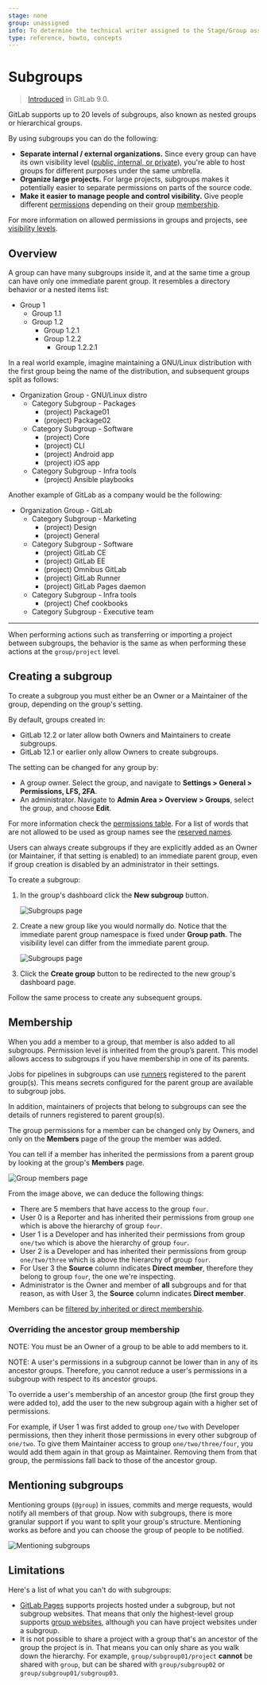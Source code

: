 ```yaml
---
stage: none
group: unassigned
info: To determine the technical writer assigned to the Stage/Group associated with this page, see https://about.gitlab.com/handbook/engineering/ux/technical-writing/#assignments
type: reference, howto, concepts
---
```


# Subgroups

> [Introduced](https://gitlab.com/gitlab-org/gitlab-foss/-/issues/2772) in GitLab 9.0.

GitLab supports up to 20 levels of subgroups, also known as nested groups or hierarchical groups.

By using subgroups you can do the following:

- **Separate internal / external organizations.** Since every group
  can have its own visibility level ([public, internal, or private](../../../development/permissions.md#general-permissions)),
  you're able to host groups for different purposes under the same umbrella.
- **Organize large projects.** For large projects, subgroups makes it
  potentially easier to separate permissions on parts of the source code.
- **Make it easier to manage people and control visibility.** Give people
  different [permissions](../../permissions.md#group-members-permissions) depending on their group [membership](#membership).

For more information on allowed permissions in groups and projects, see
[visibility levels](../../../development/permissions.md#general-permissions).

## Overview

A group can have many subgroups inside it, and at the same time a group can have
only one immediate parent group. It resembles a directory behavior or a nested items list:

- Group 1
  - Group 1.1
  - Group 1.2
    - Group 1.2.1
    - Group 1.2.2
      - Group 1.2.2.1

In a real world example, imagine maintaining a GNU/Linux distribution with the
first group being the name of the distribution, and subsequent groups split as follows:

- Organization Group - GNU/Linux distro
  - Category Subgroup - Packages
    - (project) Package01
    - (project) Package02
  - Category Subgroup - Software
    - (project) Core
    - (project) CLI
    - (project) Android app
    - (project) iOS app
  - Category Subgroup - Infra tools
    - (project) Ansible playbooks

Another example of GitLab as a company would be the following:

- Organization Group - GitLab
  - Category Subgroup - Marketing
    - (project) Design
    - (project) General
  - Category Subgroup - Software
    - (project) GitLab CE
    - (project) GitLab EE
    - (project) Omnibus GitLab
    - (project) GitLab Runner
    - (project) GitLab Pages daemon
  - Category Subgroup - Infra tools
    - (project) Chef cookbooks
  - Category Subgroup - Executive team

---

When performing actions such as transferring or importing a project between
subgroups, the behavior is the same as when performing these actions at the
`group/project` level.

## Creating a subgroup

To create a subgroup you must either be an Owner or a Maintainer of the
group, depending on the group's setting.

By default, groups created in:

- GitLab 12.2 or later allow both Owners and Maintainers to create subgroups.
- GitLab 12.1 or earlier only allow Owners to create subgroups.

The setting can be changed for any group by:

- A group owner. Select the group, and navigate to **Settings > General > Permissions, LFS, 2FA**.
- An administrator. Navigate to **Admin Area > Overview > Groups**, select the group, and choose **Edit**.

For more information check the
[permissions table](../../permissions.md#group-members-permissions). For a list
of words that are not allowed to be used as group names see the
[reserved names](../../reserved_names.md).

Users can always create subgroups if they are explicitly added as an Owner (or
Maintainer, if that setting is enabled) to an immediate parent group, even if group
creation is disabled by an administrator in their settings.

To create a subgroup:

1. In the group's dashboard click the **New subgroup** button.

   ![Subgroups page](img/create_subgroup_button_v13_6.png)

1. Create a new group like you would normally do. Notice that the immediate parent group
   namespace is fixed under **Group path**. The visibility level can differ from
   the immediate parent group.

   ![Subgroups page](img/create_new_group.png)

1. Click the **Create group** button to be redirected to the new group's
   dashboard page.

Follow the same process to create any subsequent groups.

## Membership

When you add a member to a group, that member is also added to all subgroups.
Permission level is inherited from the group’s parent. This model allows access to 
subgroups if you have membership in one of its parents.

Jobs for pipelines in subgroups can use [runners](../../../ci/runners/README.md) registered to the parent group(s).
This means secrets configured for the parent group are available to subgroup jobs.

In addition, maintainers of projects that belong to subgroups can see the details of runners registered to parent group(s).

The group permissions for a member can be changed only by Owners, and only on
the **Members** page of the group the member was added.

You can tell if a member has inherited the permissions from a parent group by
looking at the group's **Members** page.

![Group members page](img/group_members_13_7.png)

From the image above, we can deduce the following things:

- There are 5 members that have access to the group `four`.
- User 0 is a Reporter and has inherited their permissions from group `one`
  which is above the hierarchy of group `four`.
- User 1 is a Developer and has inherited their permissions from group
  `one/two` which is above the hierarchy of group `four`.
- User 2 is a Developer and has inherited their permissions from group
  `one/two/three` which is above the hierarchy of group `four`.
- For User 3 the **Source** column indicates **Direct member**, therefore they belong to
  group `four`, the one we're inspecting.
- Administrator is the Owner and member of **all** subgroups and for that reason,
  as with User 3, the **Source** column indicates **Direct member**.

Members can be [filtered by inherited or direct membership](../index.md#membership-filter).

### Overriding the ancestor group membership

NOTE:
You must be an Owner of a group to be able to add members to it.

NOTE:
A user's permissions in a subgroup cannot be lower than in any of its ancestor groups.
Therefore, you cannot reduce a user's permissions in a subgroup with respect to its ancestor groups.

To override a user's membership of an ancestor group (the first group they were
added to), add the user to the new subgroup again with a higher set of permissions.

For example, if User 1 was first added to group `one/two` with Developer
permissions, then they inherit those permissions in every other subgroup
of `one/two`. To give them Maintainer access to group `one/two/three/four`,
you would add them again in that group as Maintainer. Removing them from that group,
the permissions fall back to those of the ancestor group.

## Mentioning subgroups

Mentioning groups (`@group`) in issues, commits and merge requests, would
notify all members of that group. Now with subgroups, there is more granular
support if you want to split your group's structure. Mentioning works as before
and you can choose the group of people to be notified.

![Mentioning subgroups](img/mention_subgroups.png)

## Limitations

Here's a list of what you can't do with subgroups:

- [GitLab Pages](../../project/pages/index.md) supports projects hosted under
  a subgroup, but not subgroup websites.
  That means that only the highest-level group supports
  [group websites](../../project/pages/getting_started_part_one.md#gitlab-pages-default-domain-names),
  although you can have project websites under a subgroup.
- It is not possible to share a project with a group that's an ancestor of
  the group the project is in. That means you can only share as you walk down
  the hierarchy. For example, `group/subgroup01/project` **cannot** be shared
  with `group`, but can be shared with `group/subgroup02` or
  `group/subgroup01/subgroup03`.

<!-- ## Troubleshooting

Include any troubleshooting steps that you can foresee. If you know beforehand what issues
one might have when setting this up, or when something is changed, or on upgrading, it's
important to describe those, too. Think of things that may go wrong and include them here.
This is important to minimize requests for support, and to avoid doc comments with
questions that you know someone might ask.

Each scenario can be a third-level heading, e.g. `### Getting error message X`.
If you have none to add when creating a doc, leave this section in place
but commented out to help encourage others to add to it in the future. -->
